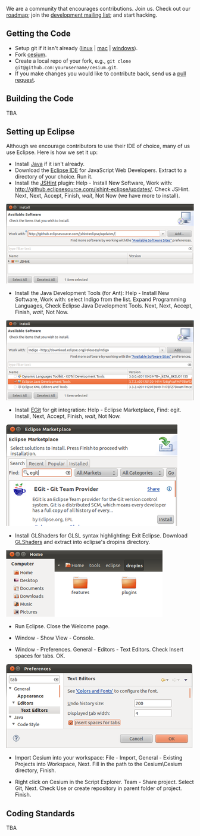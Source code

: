 We are a community that encourages contributions.  Join us.  Check out our [roadmap](https://github.com/AnalyticalGraphicsInc/cesium/wiki/Roadmap); join the [development mailing list](https://groups.google.com/d/forum/cesium-dev); and start hacking.

## Getting the Code

* Setup git if it isn't already ([linux](http://help.github.com/linux-set-up-git/) | [mac](http://help.github.com/mac-set-up-git/) | [windows](http://help.github.com/win-set-up-git/)).
* Fork [cesium](https://github.com/AnalyticalGraphicsInc/cesium).
* Create a local repo of your fork, e.g., `git clone git@github.com:yourusername/cesium.git`.
* If you make changes you would like to contribute back, send us a [pull request](http://help.github.com/send-pull-requests/).

## Building the Code

TBA

## Setting up Eclipse

Although we encourage contributors to use their IDE of choice, many of us use Eclipse.  Here is how we set it up:

* Install [Java](http://www.java.com/en/download/index.jsp) if it isn't already.
* Download the [Eclipse IDE](http://www.eclipse.org/downloads/) for JavaScript Web Developers.  Extract to a directory of your choice.  Run it.
* Install the [JSHint](http://www.jshint.com/) plugin: Help - Install New Software, Work with: http://github.eclipsesource.com/jshint-eclipse/updates/.  Check JSHint.  Next, Next, Accept, Finish, _wait_, Not Now (we have more to install).

![](jshint.png)

* Install the Java Development Tools (for Ant): Help - Install New Software, Work with: select Indigo from the list.  Expand Programming Languages, Check Eclipse Java Development Tools.  Next, Next, Accept, Finish, _wait_, Not Now.

![](indigo.png)

* Install [EGit](http://www.eclipse.org/egit/) for git integration: Help - Eclipse Marketplace, Find: egit.  Install, Next, Accept, Finish, _wait_, Not Now.

![](egit.png)

* Install GLShaders for GLSL syntax highlighting:  Exit Eclipse.  Download [GLShaders](http://sourceforge.net/projects/glshaders/) and extract into eclipse's dropins directory.

![](glshaders.png)

* Run Eclipse. Close the Welcome page.

* Window - Show View - Console.

* Window - Preferences.  General - Editors - Text Editors.  Check Insert spaces for tabs.  OK.

![](tabs.png)

* Import Cesium into your workspace:  File - Import, General - Existing Projects into Workspace, Next.  Fill in the path to the Cesium\Cesium directory, Finish.

* Right click on Cesium in the Script Explorer.  Team - Share project.  Select Git, Next.  Check Use or create repository in parent folder of project.  Finish.

## Coding Standards

TBA